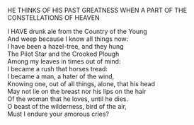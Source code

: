HE THINKS OF HIS PAST GREATNESS WHEN A PART OF THE CONSTELLATIONS OF HEAVEN  
  
I HAVE drunk ale from the Country of the Young  
And weep because I know all things now:  
I have been a hazel-tree, and they hung  
The Pilot Star and the Crooked Plough  
Among my leaves in times out of mind:  
I became a rush that horses tread:  
I became a man, a hater of the wind,  
Knowing one, out of all things, alone, that his head  
May not lie on the breast nor his lips on the hair  
Of the woman that he loves, until he dies.  
O beast of the wilderness, bird of the air,  
Must I endure your amorous cries?  
